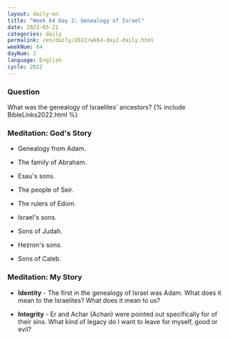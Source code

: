 ```yaml
---
layout: daily-en
title: "Week 64 Day 2: Genealogy of Israel"
date: 2023-03-21
categories: daily
permalink: /en/daily/2022/wk64-day2-daily.html
weekNum: 64
dayNum: 2
language: English
cycle: 2022
---
```


### Question     
What was the genealogy of Israelites' ancestors?
{% include BibleLinks2022.html %} 

### Meditation: God's Story   
+ Genealogy from Adam.  

+ The family of Abraham. 

+ Esau's sons.   

+ The people of Seir. 

+ The rulers of Edom. 

+ Israel's sons.   

+ Sons of Judah.  

+ Hezron's sons.   

+ Sons of Caleb.  

### Meditation: My Story   
+ **Identity** - The first in the genealogy of Israel was Adam. What does it mean to the Israelites? What does it mean to us? 

+ **Integrity** - Er and Achar (Achan) were pointed out specifically for of their sins. What kind of legacy do I want to leave for myself, good or evil? 
